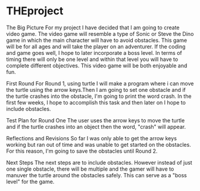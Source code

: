 # THEproject
The Big Picture
For my project I have decided that I am going to create video game. The video game will resemble a type of Sonic or Steve the Dino game in which the main character will have to avoid obstacles. This game will be for all ages and will take the player on an adventurer. If the coding and game goes well, I hope to later incorporate a boss level. In terms of timing there will only be one level and within that level you will have to complete different objectives. This video game will be both enjoyable and fun. 

First Round 
For Round 1, using turtle I will make a program where i can move the turtle using the arrow keys.Then I am going to set one obstacle and if the turtle crashes into the obstacle, I'm going to print the word crash. In the first few weeks, I hope to accomplish this task and then later on I hope to include obstacles.

Test Plan for Round One 
The user uses the arrow keys to move the turtle and if the turtle crashes into an object then the word, "crash" will appear.

Reflections and Revisions 
So far I was only able to get the arrow keys working but ran out of time and was unable to get started on the obstacles. For this reason, I'm going to save the obstacles until Round 2.

Next Steps
The next steps are to include obstacles. However instead of just one single obstacle, there will be multiple and the gamer will have to manuver the turtle around the obstacles safely. This can serve as a "boss level" for the game. 

